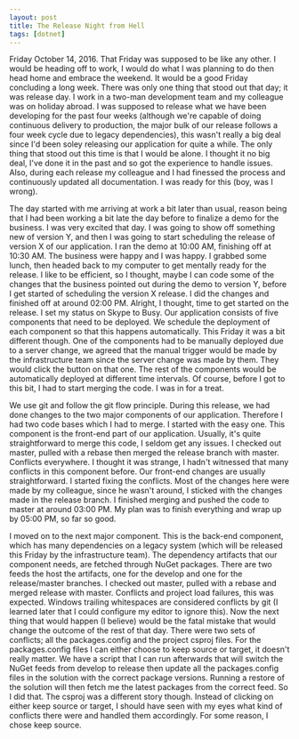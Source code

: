 ```yaml
---
layout: post
title: The Release Night from Hell
tags: [dotnet]
---
```

Friday October 14, 2016. That Friday was supposed to be like any other. I would be heading off to work, I would do what I was planning to do then head home and embrace the weekend. It would be a good Friday concluding a long week. There was only one thing that stood out that day; it was release day. I work in a two-man development team and my colleague was on holiday abroad. I was supposed to release what we have been developing for the past four weeks (although we're capable of doing continuous delivery to production, the major bulk of our release follows a four week cycle due to legacy dependencies), this wasn't really a big deal since I'd been soley releasing our application for quite a while. The only thing that stood out this time is that I would be alone. I thought it no big deal, I've done it in the past and so got the experience to handle issues. Also, during each release my colleague and I had finessed the process and continuously updated all documentation. I was ready for this (boy, was I wrong).

The day started with me arriving at work a bit later than usual, reason being that I had been working a bit late the day before to finalize a demo for the business. I was very excited that day. I was going to show off something new of version Y, and then I was going to start scheduling the release of version X of our application. I ran the demo at 10:00 AM, finishing off at 10:30 AM. The business were happy and I was happy. I grabbed some lunch, then headed back to my computer to get mentally ready for the release. I like to be efficient, so I thought, maybe I can code some of the changes that the business pointed out during the demo to version Y, before I get started of scheduling the version X release. I did the changes and finished off at around 02:00 PM. Alright, I thought, time to get started on the release. I set my status on Skype to Busy. Our application consists of five components that need to be deployed. We schedule the deployment of each component so that this happens automatically. This Friday it was a bit different though. One of the components had to be manually deployed due to a server change, we agreed that the manual trigger would be made by the infrastructure team since the server change was made by them. They would click the button on that one. The rest of the components would be automatically deployed at different time intervals. Of course, before I got to this bit, I had to start merging the code. I was in for a treat.

We use git and follow the git flow principle. During this release, we had done changes to the two major components of our application. Therefore I had two code bases which I had to merge. I started with the easy one. This component is the front-end part of our application. Usually, it's quite straightforward to merge this code, I seldom get any issues. I checked out master, pulled with a rebase then merged the release branch with master. Conflicts everywhere. I thought it was strange, I hadn't witnessed that many conflicts in this component before. Our front-end changes are usually straightforward. I started fixing the conflicts. Most of the changes here were made by my colleague, since he wasn't around, I sticked with the changes made in the release branch. I finished merging and pushed the code to master at around 03:00 PM. My plan was to finish everything and wrap up by 05:00 PM, so far so good.

I moved on to the next major component. This is the back-end component, which has many dependencies on a legacy system (which will be released this Friday by the infrastructure team). The dependency artifacts that our component needs, are fetched through NuGet packages. There are two feeds the host the artifacts, one for the develop and one for the release/master branches. I checked out master, pulled with a rebase and merged release with master. Conflicts and project load failures, this was expected. Windows trailing whitespaces are considered conflicts by git (I learned later that I could configure my editor to ignore this). Now the next thing that would happen (I believe) would be the fatal mistake that would change the outcome of the rest of that day. There were two sets of conflicts; all the packages.config and the project csproj files. For the packages.config files I can either choose to keep source or target, it doesn't really matter. We have a script that I can run afterwards that will switch the NuGet feeds from develop to release then update all the packages.config files in the solution with the correct package versions. Running a restore of the solution will then fetch me the latest packages from the correct feed. So I did that. The csproj was a different story though. Instead of clicking on either keep source or target, I should have seen with my eyes what kind of conflicts there were and handled them accordingly. For some reason, I chose keep source.
